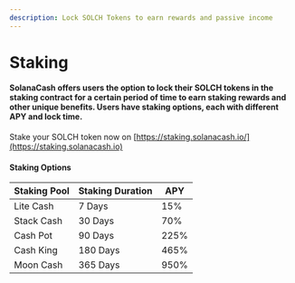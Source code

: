 ```yaml
---
description: Lock SOLCH Tokens to earn rewards and passive income
---
```


# Staking

#### SolanaCash offers users the option to lock their SOLCH tokens in the staking contract for a certain period of time to earn staking rewards and other unique benefits. Users have staking options, each with different APY and lock time.&#x20;

Stake your SOLCH token now on [https://staking.solanacash.io/](https://staking.solanacash.io)

#### Staking Options

| Staking Pool | Staking Duration | APY  |
| ------------ | ---------------- | ---- |
| Lite Cash    | 7 Days           | 15%  |
| Stack Cash   | 30 Days          | 70%  |
| Cash Pot     | 90 Days          | 225% |
| Cash King    | 180 Days         | 465% |
| Moon Cash    | 365 Days         | 950% |
